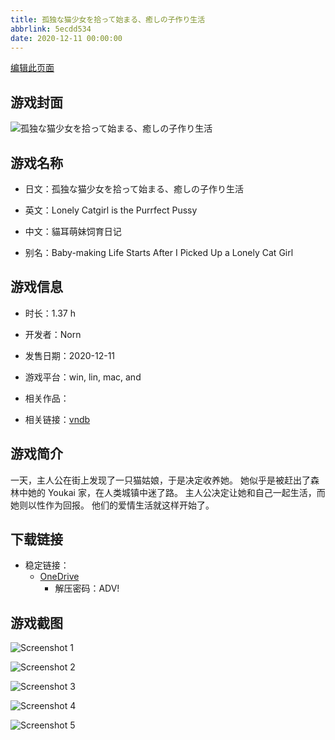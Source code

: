 ```yaml
---
title: 孤独な猫少女を拾って始まる、癒しの子作り生活
abbrlink: 5ecdd534
date: 2020-12-11 00:00:00
---
```

[编辑此页面](https://github.com/ACG-3/ADV3-source/blob/main/source/_posts/games/%E5%AD%A4%E7%8B%AC%E3%81%AA%E7%8C%AB%E5%B0%91%E5%A5%B3%E3%82%92%E6%8B%BE%E3%81%A3%E3%81%A6%E5%A7%8B%E3%81%BE%E3%82%8B%E3%80%81%E7%99%92%E3%81%97%E3%81%AE%E5%AD%90%E4%BD%9C%E3%82%8A%E7%94%9F%E6%B4%BB.md)

## 游戏封面

![孤独な猫少女を拾って始まる、癒しの子作り生活](https://pan.timero.xyz/onedrive/img_lib_001/%E5%AD%A4%E7%8B%AC%E3%81%AA%E7%8C%AB%E5%B0%91%E5%A5%B3%E3%82%92%E6%8B%BE%E3%81%A3%E3%81%A6%E5%A7%8B%E3%81%BE%E3%82%8B%E3%80%81%E7%99%92%E3%81%97%E3%81%AE%E5%AD%90%E4%BD%9C%E3%82%8A%E7%94%9F%E6%B4%BB_cover.avif)


## 游戏名称

- 日文：孤独な猫少女を拾って始まる、癒しの子作り生活
- 英文：Lonely Catgirl is the Purrfect Pussy
- 中文：貓耳萌妹饲育日记

- 别名：Baby-making Life Starts After I Picked Up a Lonely Cat Girl


## 游戏信息

- 时长：1.37 h
- 开发者：Norn
- 发售日期：2020-12-11
- 游戏平台：win, lin, mac, and
- 相关作品：

- 相关链接：[vndb](https://vndb.org/v29806)


## 游戏简介

一天，主人公在街上发现了一只猫姑娘，于是决定收养她。
她似乎是被赶出了森林中她的 Youkai 家，在人类城镇中迷了路。
主人公决定让她和自己一起生活，而她则以性作为回报。
他们的爱情生活就这样开始了。



## 下载链接

- 稳定链接：
    - [OneDrive](https://pan.timero.xyz/onedrive/adv_lib_001/%E5%AD%A4%E7%8B%AC%E3%81%AA%E7%8C%AB%E5%B0%91%E5%A5%B3%E3%82%92%E6%8B%BE%E3%81%A3%E3%81%A6%E5%A7%8B%E3%81%BE%E3%82%8B%E3%80%81%E7%99%92%E3%81%97%E3%81%AE%E5%AD%90%E4%BD%9C%E3%82%8A%E7%94%9F%E6%B4%BB)
        - 解压密码：ADV!



## 游戏截图


![Screenshot 1](https://pan.timero.xyz/onedrive/img_lib_001/%E5%AD%A4%E7%8B%AC%E3%81%AA%E7%8C%AB%E5%B0%91%E5%A5%B3%E3%82%92%E6%8B%BE%E3%81%A3%E3%81%A6%E5%A7%8B%E3%81%BE%E3%82%8B%E3%80%81%E7%99%92%E3%81%97%E3%81%AE%E5%AD%90%E4%BD%9C%E3%82%8A%E7%94%9F%E6%B4%BB_Screenshot_1.avif)

![Screenshot 2](https://pan.timero.xyz/onedrive/img_lib_001/%E5%AD%A4%E7%8B%AC%E3%81%AA%E7%8C%AB%E5%B0%91%E5%A5%B3%E3%82%92%E6%8B%BE%E3%81%A3%E3%81%A6%E5%A7%8B%E3%81%BE%E3%82%8B%E3%80%81%E7%99%92%E3%81%97%E3%81%AE%E5%AD%90%E4%BD%9C%E3%82%8A%E7%94%9F%E6%B4%BB_Screenshot_2.avif)

![Screenshot 3](https://pan.timero.xyz/onedrive/img_lib_001/%E5%AD%A4%E7%8B%AC%E3%81%AA%E7%8C%AB%E5%B0%91%E5%A5%B3%E3%82%92%E6%8B%BE%E3%81%A3%E3%81%A6%E5%A7%8B%E3%81%BE%E3%82%8B%E3%80%81%E7%99%92%E3%81%97%E3%81%AE%E5%AD%90%E4%BD%9C%E3%82%8A%E7%94%9F%E6%B4%BB_Screenshot_3.avif)

![Screenshot 4](https://pan.timero.xyz/onedrive/img_lib_001/%E5%AD%A4%E7%8B%AC%E3%81%AA%E7%8C%AB%E5%B0%91%E5%A5%B3%E3%82%92%E6%8B%BE%E3%81%A3%E3%81%A6%E5%A7%8B%E3%81%BE%E3%82%8B%E3%80%81%E7%99%92%E3%81%97%E3%81%AE%E5%AD%90%E4%BD%9C%E3%82%8A%E7%94%9F%E6%B4%BB_Screenshot_4.avif)

![Screenshot 5](https://pan.timero.xyz/onedrive/img_lib_001/%E5%AD%A4%E7%8B%AC%E3%81%AA%E7%8C%AB%E5%B0%91%E5%A5%B3%E3%82%92%E6%8B%BE%E3%81%A3%E3%81%A6%E5%A7%8B%E3%81%BE%E3%82%8B%E3%80%81%E7%99%92%E3%81%97%E3%81%AE%E5%AD%90%E4%BD%9C%E3%82%8A%E7%94%9F%E6%B4%BB_Screenshot_5.avif)

